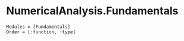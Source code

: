 # NumericalAnalysis.Fundamentals

```@autodocs
Modules = [Fundamentals]
Order = [:function, :type] 
```